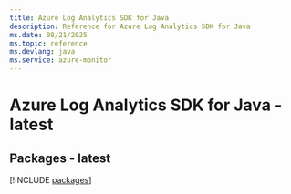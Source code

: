 ```yaml
---
title: Azure Log Analytics SDK for Java
description: Reference for Azure Log Analytics SDK for Java
ms.date: 08/21/2025
ms.topic: reference
ms.devlang: java
ms.service: azure-monitor
---
```

# Azure Log Analytics SDK for Java - latest
## Packages - latest
[!INCLUDE [packages](log-analytics-index.md)]